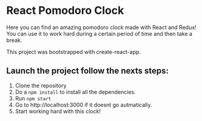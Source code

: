 # React Pomodoro Clock

Here you can find an amazing pomodoro clock made with React and Redux!<br/>
You can use it to work hard during a certain period of time and then take a break.


This project was bootstrapped with create-react-app.

## Launch the project follow the nexts steps: 

1. Clone the repository
2. Do a `npm install` to install all the dependencies.
3. Run `npm start`
4. Go to http://localhost:3000 if it doesnt go autmatically.
5. Start working hard with this clock!
